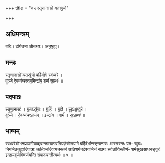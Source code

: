 +++
title = "०५ स्तृणानासो यतस्रुचो"

+++
## अधिमन्त्रम्
बर्हिः। दीर्घतमा औचथ्यः। अनुष्टुप्।

## मन्त्रः
स्तृ॒णा॒नासो॑ य॒तस्रु॑चो ब॒र्हिर्य॒ज्ञे स्व॑ध्व॒रे ।  
वृ॒ञ्जे दे॒वव्य॑चस्तम॒मिन्द्रा॑य॒ शर्म॑ स॒प्रथः॑ ॥

## पदपाठः
स्तृ॒णा॒नासः॑ । य॒तऽस्रु॑चः । ब॒र्हिः । य॒ज्ञे । सु॒ऽअ॒ध्व॒रे ।  
वृ॒ञ्जे । दे॒वव्य॑चःऽतमम् । इन्द्रा॑य । शर्म॑ । स॒ऽप्रथः॑ ॥

## भाष्यम्
स्वध्वरेशोभनप्रापणीयाद्यवान्तरयागवतियज्ञेसोमयागे बर्हिर्दर्भान्स्तृणानासः आस्तरन्तः यत- स्रुचः नियमितजुह्वादिपात्राः ऋत्विजोदेवव्यचस्तमं अतिशयेनदेवगामिनं सप्रथः सर्वतोविस्तीर्णं- शर्मसुखसाधनङ्गृहं इन्द्रायवृंजेविवर्जयन्ति संपादयन्तीत्यर्थः ॥ ५ ॥